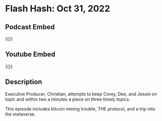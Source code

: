# Flash Hash: Oct 31, 2022



## Podcast Embed
{{<podcast-embed url="https://hashingitout.sounder.fm/episode/flash-hash-10-31-2022">}}

## Youtube Embed
{{<youtube url="https://youtu.be/3EDdi1kpvNk">}}

## Description
Executive Producer, Christian, attempts to keep Corey, Dee, and Jessie on topic and within two a minutes a piece on three timely topics.

This episode includes bitcoin mining trouble, THE protocol, and a trip into the metaverse.
